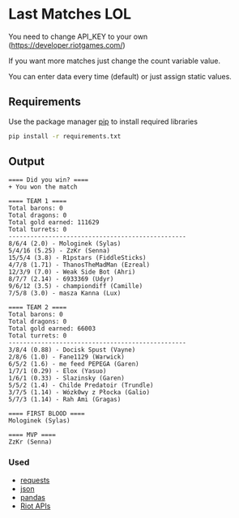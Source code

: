# Last Matches LOL
You need to change API_KEY to your own (https://developer.riotgames.com/)

If you want more matches just change the count variable value.

You can enter data every time (default) or just assign static values.

## Requirements
Use the package manager [pip](https://pip.pypa.io/en/stable/) to install required libraries

```bash
pip install -r requirements.txt
```

## Output

```text
==== Did you win? ====
+ You won the match

==== TEAM 1 ====
Total barons: 0
Total dragons: 0
Total gold earned: 111629
Total turrets: 0
-------------------------------------------------
8/6/4 (2.0) - Mologinek (Sylas) 
5/4/16 (5.25) - ZzKr (Senna) 
15/5/4 (3.8) - R1pstars (FiddleSticks) 
4/7/8 (1.71) - ThanosTheMadMan (Ezreal) 
12/3/9 (7.0) - Weak Side Bot (Ahri) 
8/7/7 (2.14) - 6933369 (Udyr) 
9/6/12 (3.5) - championdiff (Camille) 
7/5/8 (3.0) - masza Kanna (Lux) 

==== TEAM 2 ====
Total barons: 0
Total dragons: 0
Total gold earned: 66003
Total turrets: 0
-------------------------------------------------
3/8/4 (0.88) - Docisk Spust (Vayne) 
2/8/6 (1.0) - Fane1129 (Warwick) 
6/5/2 (1.6) - me feed PEPEGA (Garen) 
1/7/1 (0.29) - Elox (Yasuo) 
1/6/1 (0.33) - Slazinsky (Garen) 
5/5/2 (1.4) - Childe Predatoir (Trundle) 
3/7/5 (1.14) - Wózk0wy z Płocka (Galio) 
5/7/3 (1.14) - Rah Ami (Gragas) 

==== FIRST BLOOD ====
Mologinek (Sylas)

==== MVP ====
ZzKr (Senna)
```

### Used
- [requests](https://requests.readthedocs.io/en/latest/)
- [json](https://docs.python.org/3/library/json.html)
- [pandas](https://pandas.pydata.org/)
- [Riot APIs](https://developer.riotgames.com/apis)